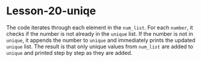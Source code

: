 # Lesson-20-uniqe
The code iterates through each element in the `num_list`. For each `number`, it checks if the number is not already in the `unique` list. If the number is not in `unique`, it appends the number to `unique` and immediately prints the updated `unique` list. The result is that only unique values from `num_list` are added to `unique` and printed step by step as they are added.

